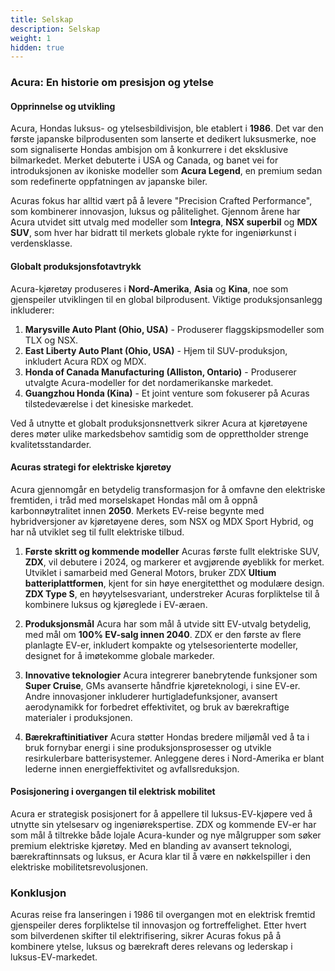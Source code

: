 ```yaml
---
title: Selskap
description: Selskap
weight: 1
hidden: true
---
```


### Acura: En historie om presisjon og ytelse

#### Opprinnelse og utvikling
Acura, Hondas luksus- og ytelsesbildivisjon, ble etablert i **1986**. Det var den første japanske bilprodusenten som lanserte et dedikert luksusmerke, noe som signaliserte Hondas ambisjon om å konkurrere i det eksklusive bilmarkedet. Merket debuterte i USA og Canada, og banet vei for introduksjonen av ikoniske modeller som **Acura Legend**, en premium sedan som redefinerte oppfatningen av japanske biler.

Acuras fokus har alltid vært på å levere "Precision Crafted Performance", som kombinerer innovasjon, luksus og pålitelighet. Gjennom årene har Acura utvidet sitt utvalg med modeller som **Integra**, **NSX superbil** og **MDX SUV**, som hver har bidratt til merkets globale rykte for ingeniørkunst i verdensklasse.

#### Globalt produksjonsfotavtrykk
Acura-kjøretøy produseres i **Nord-Amerika**, **Asia** og **Kina**, noe som gjenspeiler utviklingen til en global bilprodusent. Viktige produksjonsanlegg inkluderer:

1. **Marysville Auto Plant (Ohio, USA)** - Produserer flaggskipsmodeller som TLX og NSX.
2. **East Liberty Auto Plant (Ohio, USA)** - Hjem til SUV-produksjon, inkludert Acura RDX og MDX.
3. **Honda of Canada Manufacturing (Alliston, Ontario)** - Produserer utvalgte Acura-modeller for det nordamerikanske markedet.
4. **Guangzhou Honda (Kina)** - Et joint venture som fokuserer på Acuras tilstedeværelse i det kinesiske markedet.

Ved å utnytte et globalt produksjonsnettverk sikrer Acura at kjøretøyene deres møter ulike markedsbehov samtidig som de opprettholder strenge kvalitetsstandarder.

#### Acuras strategi for elektriske kjøretøy
Acura gjennomgår en betydelig transformasjon for å omfavne den elektriske fremtiden, i tråd med morselskapet Hondas mål om å oppnå karbonnøytralitet innen **2050**. Merkets EV-reise begynte med hybridversjoner av kjøretøyene deres, som NSX og MDX Sport Hybrid, og har nå utviklet seg til fullt elektriske tilbud.

1. **Første skritt og kommende modeller**
   Acuras første fullt elektriske SUV, **ZDX**, vil debutere i 2024, og markerer et avgjørende øyeblikk for merket. Utviklet i samarbeid med General Motors, bruker ZDX **Ultium batteriplattformen**, kjent for sin høye energitetthet og modulære design. **ZDX Type S**, en høyytelsesvariant, understreker Acuras forpliktelse til å kombinere luksus og kjøreglede i EV-æraen.

2. **Produksjonsmål**
   Acura har som mål å utvide sitt EV-utvalg betydelig, med mål om **100% EV-salg innen 2040**. ZDX er den første av flere planlagte EV-er, inkludert kompakte og ytelsesorienterte modeller, designet for å imøtekomme globale markeder.

3. **Innovative teknologier**
   Acura integrerer banebrytende funksjoner som **Super Cruise**, GMs avanserte håndfrie kjøreteknologi, i sine EV-er. Andre innovasjoner inkluderer hurtigladefunksjoner, avansert aerodynamikk for forbedret effektivitet, og bruk av bærekraftige materialer i produksjonen.

4. **Bærekraftinitiativer**
   Acura støtter Hondas bredere miljømål ved å ta i bruk fornybar energi i sine produksjonsprosesser og utvikle resirkulerbare batterisystemer. Anleggene deres i Nord-Amerika er blant lederne innen energieffektivitet og avfallsreduksjon.

#### Posisjonering i overgangen til elektrisk mobilitet
Acura er strategisk posisjonert for å appellere til luksus-EV-kjøpere ved å utnytte sin ytelsesarv og ingeniørekspertise. ZDX og kommende EV-er har som mål å tiltrekke både lojale Acura-kunder og nye målgrupper som søker premium elektriske kjøretøy. Med en blanding av avansert teknologi, bærekraftinnsats og luksus, er Acura klar til å være en nøkkelspiller i den elektriske mobilitetsrevolusjonen.

### Konklusjon
Acuras reise fra lanseringen i 1986 til overgangen mot en elektrisk fremtid gjenspeiler deres forpliktelse til innovasjon og fortreffelighet. Etter hvert som bilverdenen skifter til elektrifisering, sikrer Acuras fokus på å kombinere ytelse, luksus og bærekraft deres relevans og lederskap i luksus-EV-markedet.
